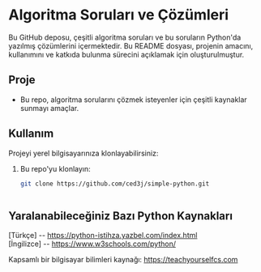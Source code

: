 # Algoritma Soruları ve Çözümleri

Bu GitHub deposu, çeşitli algoritma soruları ve bu soruların Python'da yazılmış çözümlerini içermektedir. 
Bu README dosyası, projenin amacını, kullanımını ve katkıda bulunma sürecini açıklamak için oluşturulmuştur.



## Proje

- Bu repo, algoritma sorularını çözmek isteyenler için çeşitli kaynaklar sunmayı amaçlar.



## Kullanım

Projeyi yerel bilgisayarınıza klonlayabilirsiniz:

1. Bu repo'yu klonlayın:
   ```bash
   git clone https://github.com/ced3j/simple-python.git



## Yaralanabileceğiniz Bazı Python Kaynakları

[Türkçe] -- https://python-istihza.yazbel.com/index.html  
[İngilizce] -- https://www.w3schools.com/python/

Kapsamlı bir bilgisayar bilimleri kaynağı: https://teachyourselfcs.com
